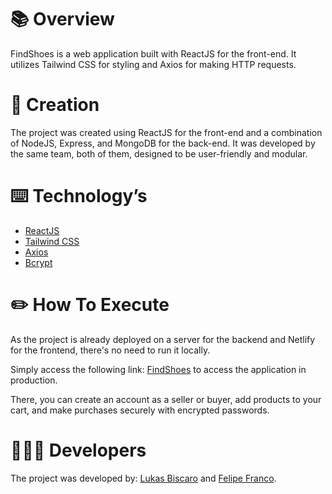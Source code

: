 # 📚 Overview

FindShoes is a web application built with ReactJS for the front-end. It utilizes Tailwind CSS for styling and Axios for making HTTP requests. 

# 💭 Creation

The project was created using ReactJS for the front-end and a combination of NodeJS, Express, and MongoDB for the back-end. It was developed by the same team, both of them, designed to be user-friendly and modular.

# ⌨️ Technology’s

<ul>

<li><a href="https://react.dev/" target="_blank">ReactJS</a></li>

<li><a href="https://tailwindcss.com/" target="_blank">Tailwind CSS</a></li>

<li><a href="https://axios-http.com/" target="_blank">Axios</a></li>

<li><a href="https://www.npmjs.com/package/bcryptjs" target="_blank">Bcrypt</a></li>

</ul>

# ✏️ How To Execute

As the project is already deployed on a server for the backend and Netlify for the frontend, there's no need to run it locally.

Simply access the following link: <a href="https://findshoes.netlify.app/" target="_blank">FindShoes</a>  to access the application in production.

There, you can create an account as a seller or buyer, add products to your cart, and make purchases securely with encrypted passwords.

# 👨🏻‍💻 Developers

The project was developed by: <a href="https://github.com/lukasbiscaro">Lukas Biscaro</a> and <a href="https://github.com/felipeffranco">Felipe Franco</a>. 




